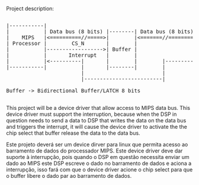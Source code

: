 
Project description:

<pre>

|-----------|
|           | Data bus (8 bits) |--------| Data bus (8 bits) |-----|
|    MIPS   |&#60;==========//=====&#62;|        |&#60;=======//========&#62;|     |
| Processor |        CS_N       |        |                   |     |
|           |------------------&#62;| Buffer |                   | DSP |
|           |       Interrupt   |        |                   |     |
|           |&#60;----------|       |        |        |----------|     |
|-----------|           |       |--------|        |          |-----|
                        |                         |
                        |-------------------------|

Buffer -&#62; Bidirectional Buffer/LATCH 8 bits

</pre>

This project will be a device driver that allow access to MIPS data bus. This device driver must support the interruption, because when the DSP in question needs to send a data to DSP that writes the data on the data bus and triggers the interrupt, it will cause the device driver to activate the the chip select that buffer release the data to the data bus.


Este projeto deverá ser um device dirver para linux que permita acesso ao barramento de dados do processador MIPS. Este device driver deve dar suporte à interrupção, pois quando o DSP em questão necessita enviar um dado ao MIPS este DSP escreve o dado no barramento de dados e aciona a interrupção, isso fará com que o device driver acione o chip select para que o buffer libere o dado par ao barramento de dados.



